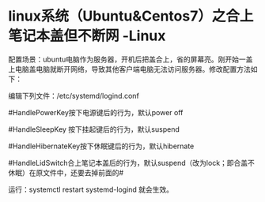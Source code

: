 # linux系统（Ubuntu&Centos7）之合上笔记本盖但不断网 -Linux
配置场景：ubuntu电脑作为服务器，开机后把盖合上，省的屏幕亮。刚开始一盖上电脑盖电脑就断开网络，导致其他客户端电脑无法访问服务器。修改配置方法如下：

编辑下列文件：/etc/systemd/logind.conf

#HandlePowerKey按下电源键后的行为，默认power off

#HandleSleepKey 按下挂起键后的行为，默认suspend

#HandleHibernateKey按下休眠键后的行为，默认hibernate

#HandleLidSwitch合上笔记本盖后的行为，默认suspend（改为lock；即合盖不休眠）在原文件中，还要去掉前面的#

运行：systemctl restart systemd-logind 就会生效。
